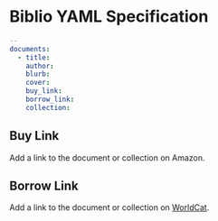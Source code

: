 # Biblio YAML Specification

```yml
--                                                                                          
documents:                                                                                  
  - title:                                                                                  
    author:                                                                                 
    blurb:                                                                                  
    cover:                                                                                  
    buy_link:                                                                                   
    borrow_link:
    collection:    
```

## Buy Link

Add a link to the document or collection on Amazon.

## Borrow Link

Add a link to the document or collection on [WorldCat](https://www.worldcat.org/).
